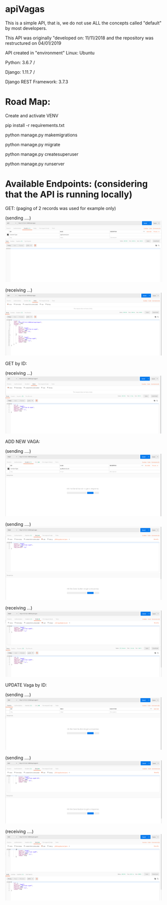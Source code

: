 # apiVagas

This is a simple API, that is, we do not use ALL the concepts called "default" by most developers.

This API was originally "developed on: 11/11/2018 and
the repository was restructured on 04/01/2019

API created in "environment" Linux: Ubuntu

Python: 3.6.7  / 

Django: 1.11.7  / 

Django REST Framework: 3.7.3


# Road Map:

Create and activate VENV

pip install -r requirements.txt

python manage.py makemigrations

python manage.py migrate

python manage.py createsuperuser

python manage.py runserver


# Available Endpoints: (considering that the API is running locally)

GET: (paging of 2 records was used for example only)

(sending ....)
![](IMGs/001_Get_A.png)

(receiving ...)
![](IMGs/001_Get_B.png)



GET by ID:

(receiving ...)
![](IMGs/002_GetByID.png)


 ADD NEW VAGA:

(sending ....)
![](IMGs/003_Post_A.png)

(sending ....)
![](IMGs/003_Post_B.png)

(receiving ...)
![](IMGs/003_Post_C.png)


UPDATE Vaga by ID:

(sending ....)
![](IMGs/004_Put_A.png)

(sending ....)
![](IMGs/004_Put_B.png)

(receiving ....)
![](IMGs/004_Put_C.png)
